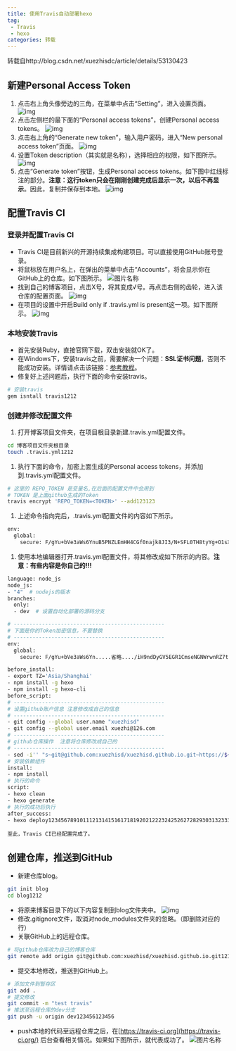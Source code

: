 ```yaml
---
title: 使用Travis自动部署hexo
tag: 
 - Travis
 - hexo
categories: 转载
---
```

转载自http://blog.csdn.net/xuezhisdc/article/details/53130423
## 新建Personal Access Token

1. 点击右上角头像旁边的三角，在菜单中点击“Setting”，进入设置页面。 
   ![img](http://img.zhangxuezhi.com/v90uk9inuvo8yjywxj9gm5hjb5.png)
2. 点击左侧栏的最下面的“Personal access tokens”，创建Personal access tokens。 
   ![img](http://img.zhangxuezhi.com/syvhuszdqc8zoe5hncv99r8ntg.png)
3. 点击右上角的“Generate new token”，输入用户密码，进入“New personal access token”页面。 
   ![img](http://img.zhangxuezhi.com/183vnbiixxadzm7bp75458dc59.png)
4. 设置Token description（其实就是名称），选择相应的权限，如下图所示。 
   ![img](http://img.zhangxuezhi.com/brnxrllts6783vig9u5o0903k5.png)
5. 点击“Generate token”按钮，生成Personal access tokens。如下图中红线标注的部分。**注意：这行token只会在刚刚创建完成后显示一次，以后不再显示**。因此，复制并保存到本地。 
   ![img](http://img.zhangxuezhi.com/spb4526esm5qmhvocnn24f0i19.png)

## 配置Travis CI

### 登录并配置Travis CI

- Travis CI是目前新兴的开源持续集成构建项目。可以直接使用GitHub账号登录。
- 将鼠标放在用户名上，在弹出的菜单中点击“Accounts”，将会显示你在GitHub上的仓库。如下图所示。 
  ![图片名称](http://img.zhangxuezhi.com/yvrv0pcjjw1p29x879ohfhm0od.png)
- 找到自己的博客项目，点击X号，将其变成√号。再点击右侧的齿轮，进入该仓库的配置页面。 
  ![img](http://img.zhangxuezhi.com/ylz1rd42kfubl160tqvemhgs0p.png)
- 在项目的设置中开启Build only if .travis.yml is present这一项。如下图所示。 
  ![img](http://img.zhangxuezhi.com/vw68mu4fmciss8pkc6vgxu1t9b.png)

### 本地安装Travis

- 首先安装Ruby，直接官网下载，双击安装就OK了。
- 在Windows下，安装travis之前，需要解决一个问题：**SSL证书问题**，否则不能成功安装。详情请点击该链接：[参考教程](http://blog.csdn.net/chancein007/article/details/52940032)。
- 修复好上述问题后，执行下面的命令安装travis。

```bash
# 安装travis
gem isntall travis1212
```

### 创建并修改配置文件

1. 打开博客项目文件夹，在项目根目录新建.travis.yml配置文件。

```bash
cd 博客项目文件夹根目录
touch .travis.yml1212
```

1. 执行下面的命令，加密上面生成的Personal access tokens，并添加到.travis.yml配置文件。

```bash
# 这里的 REPO_TOKEN 是变量名,在后面的配置文件中会用到
# TOKEN 是上面github生成的Token
travis encrypt 'REPO_TOKEN=<TOKEN>' --add123123
```

1. 上述命令指向完后，.travis.yml配置文件的内容如下所示。

```bash
env:
  global:
    secure: F/gYu+bVe3aWs6YnuB5PNZLEmHH4CGf0najk8JI3/N+SFL0TH8tyYg+O1sXR3EIg.....省略.....iwr5HQG/G3fdL4JcXiAJIm/iH9ndDyGV5EGR1CmseNGNWrwnRZ7tlKE=123123
```

1. 使用本地编辑器打开.travis.yml配置文件，将其修改成如下所示的内容。**注意：有些内容是你自己的!!!**

```bash
language: node_js
node_js:
- "4"  # nodejs的版本
branches:
  only:
  - dev  # 设置自动化部署的源码分支

# ------------------------------------------------
# 下面是你的Token加密信息，不要替换
# ------------------------------------------------
env:
  global:  
    secure: F/gYu+bVe3aWs6Yn.....省略..../iH9ndDyGV5EGR1CmseNGNWrwnRZ7tlKE=

before_install:
- export TZ='Asia/Shanghai'  
- npm install -g hexo
- npm install -g hexo-cli 
before_script:
# ------------------------------------------------
# 设置github账户信息 注意修改成自己的信息
# ------------------------------------------------
- git config --global user.name "xuezhisd"
- git config --global user.email xuezhi@126.com 
# ------------------------------------------------
# github仓库操作  注意将仓库修改成自己的
# ------------------------------------------------
- sed -i'' "s~git@github.com:xuezhisd/xuezhisd.github.io.git~https://${REPO_TOKEN}:x-oauth-basic@github.com/xuezhisd/xuezhisd.github.io.git~" _config.yml
# 安装依赖组件
install:
- npm install
# 执行的命令
script:
- hexo clean
- hexo generate
# 执行的成功后执行 
after_success:
- hexo deploy12345678910111213141516171819202122232425262728293031323334353637381234567891011121314151617181920212223242526272829303132333435363738
```

```
至此，Travis CI已经配置完成了。
```

## 创建仓库，推送到GitHub

- 新建仓库blog。

```bash
git init blog
cd blog1212
```

- 将原来博客目录下的以下内容复制到blog文件夹中。 
  ![img](http://img.zhangxuezhi.com/747d3iy0nq4a39mdnpdx57c51a.png)
- 修改.gitignore文件，取消对node_modules文件夹的忽略。（即删除对应的行）
- 关联GitHub上的远程仓库。

```bash
# 将github仓库改为自己的博客仓库
git remote add origin git@github.com:xuezhisd/xuezhisd.github.io.git1212
```

- 提交本地修改，推送到GitHub上。

```bash
# 添加文件到暂存区
git add .
# 提交修改
git commit -m "test travis"
# 推送至远程仓库的dev分支
git push -u origin dev123456123456
```

- push本地的代码至远程仓库之后，在[https://travis-ci.org](https://travis-ci.org/) 后台查看相关情况。如果如下图所示，就代表成功了。 
  ![图片名称](http://img.zhangxuezhi.com/pkv15sreco6fl4g85v8lzz4uqh.png)